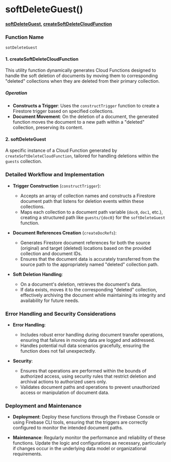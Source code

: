 # softDeleteGuest()

#### [softDeleteGuest](https://github.com/yeatmanlab/roar-firebase-functions/blob/e784650492722d24069aa9b0704d1873ea5dafee/gse-roar-assessment/functions/src/index.ts#L44), [createSoftDeleteCloudFunction](https://github.com/yeatmanlab/roar-firebase-functions/blob/e784650492722d24069aa9b0704d1873ea5dafee/gse-roar-assessment/functions/src/soft-delete.ts#L55)

### Function Name
`sotDeleteGuest`

#### 1. **createSoftDeleteCloudFunction**
This utility function dynamically generates Cloud Functions designed to handle the soft deletion of documents by moving them to corresponding "deleted" collections when they are deleted from their primary collection.

##### Operation
- **Constructs a Trigger**: Uses the `constructTrigger` function to create a Firestore trigger based on specified collections.
- **Document Movement**: On the deletion of a document, the generated function moves the document to a new path within a "deleted" collection, preserving its content.

#### 2. **softDeleteGuest**
A specific instance of a Cloud Function generated by `createSoftDeleteCloudFunction`, tailored for handling deletions within the `guests` collection.

### Detailed Workflow and Implementation

- **Trigger Construction** (`constructTrigger`):
  - Accepts an array of collection names and constructs a Firestore document path that listens for deletion events within these collections.
  - Maps each collection to a document path variable (`doc0`, `doc1`, etc.), creating a structured path like `guests/{doc0}` for the `softDeleteGuest` function.

- **Document References Creation** (`createDocRefs`):
  - Generates Firestore document references for both the source (original) and target (deleted) locations based on the provided collection and document IDs.
  - Ensures that the document data is accurately transferred from the source path to the appropriately named "deleted" collection path.

- **Soft Deletion Handling**:
  - On a document's deletion, retrieves the document's data.
  - If data exists, moves it to the corresponding "deleted" collection, effectively archiving the document while maintaining its integrity and availability for future needs.

### Error Handling and Security Considerations

- **Error Handling**:
  - Includes robust error handling during document transfer operations, ensuring that failures in moving data are logged and addressed.
  - Handles potential null data scenarios gracefully, ensuring the function does not fail unexpectedly.

- **Security**:
  - Ensures that operations are performed within the bounds of authorized access, using security rules that restrict deletion and archival actions to authorized users only.
  - Validates document paths and operations to prevent unauthorized access or manipulation of document data.

### Deployment and Maintenance

- **Deployment**: Deploy these functions through the Firebase Console or using Firebase CLI tools, ensuring that the triggers are correctly configured to monitor the intended document paths.
  
- **Maintenance**: Regularly monitor the performance and reliability of these functions. Update the logic and configurations as necessary, particularly if changes occur in the underlying data model or organizational requirements.
